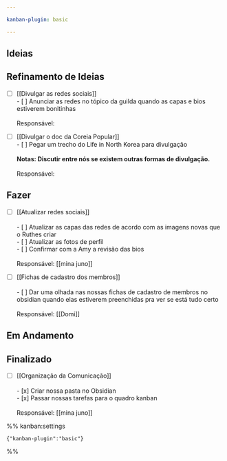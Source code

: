 ```yaml
---

kanban-plugin: basic

---
```


## Ideias



## Refinamento de Ideias

- [ ] [[Divulgar as redes sociais]]<br>- [ ] Anunciar as redes no tópico da guilda quando as capas e bios estiverem bonitinhas<br><br>Responsável:
- [ ] [[Divulgar o doc da Coreia Popular]]<br>- [ ] Pegar um trecho do Life in North Korea para divulgação <br><br>**Notas: Discutir entre nós se existem outras formas de divulgação.**<br><br>Responsável:


## Fazer

- [ ] [[Atualizar redes sociais]]<br><br>- [ ] Atualizar as capas das redes de acordo com as imagens novas que o Ruthes criar<br>- [ ] Atualizar as fotos de perfil<br>- [ ] Confirmar com a Amy a revisão das bios<br><br>Responsável: [[mina juno]]
- [ ] [[Fichas de cadastro dos membros]]<br><br>-   [ ] Dar uma olhada nas nossas fichas de cadastro de membros no obsidian quando elas estiverem preenchidas pra ver se está tudo certo<br><br>Responsável: [[Domi]]


## Em Andamento



## Finalizado

- [ ] [[Organização da Comunicação]]<br><br>-   [x] Criar nossa pasta no Obsidian<br>-   [x] Passar nossas tarefas para o quadro kanban<br><br>Responsável: [[mina juno]]




%% kanban:settings
```
{"kanban-plugin":"basic"}
```
%%